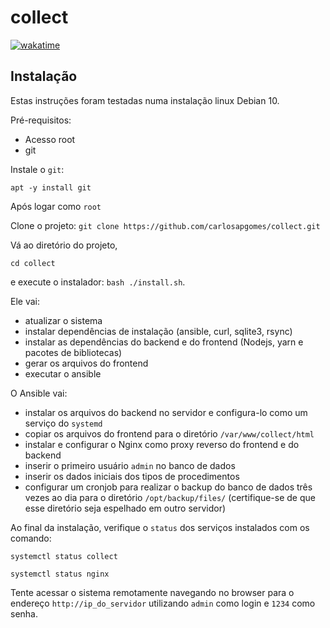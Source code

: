 # collect

[![wakatime](https://wakatime.com/badge/github/carlosapgomes/collect.svg)](https://wakatime.com/badge/github/carlosapgomes/collect)

## Instalação

Estas instruções foram testadas numa instalação linux Debian 10.

Pré-requisitos:

- Acesso root
- git

Instale o `git`:

`apt -y install git`

Após logar como `root`

Clone o projeto:
`git clone https://github.com/carlosapgomes/collect.git`

Vá ao diretório do projeto,

`cd collect`

e execute o instalador:
 `bash ./install.sh`.

Ele vai:

- atualizar o sistema
- instalar dependências de instalação (ansible, curl, sqlite3, rsync)
- instalar as dependências do backend e do frontend (Nodejs, yarn
  e pacotes de bibliotecas)
- gerar os arquivos do frontend
- executar o ansible

O Ansible vai:

- instalar os arquivos do backend no servidor e configura-lo
  como um serviço do `systemd`
- copiar os arquivos do frontend para o diretório `/var/www/collect/html`
- instalar e configurar o Nginx como proxy reverso do frontend e do backend
- inserir o primeiro usuário `admin` no banco de dados
- inserir os dados iniciais dos tipos de procedimentos
- configurar um cronjob para realizar o backup do banco de dados três vezes
  ao dia para o diretório `/opt/backup/files/` (certifique-se de que esse
  diretório seja espelhado em outro servidor)

Ao final da instalação, verifique o `status` dos serviços instalados com os
comando:

`systemctl status collect`

`systemctl status nginx`

Tente acessar o sistema remotamente navegando no browser para o endereço
`http://ip_do_servidor` utilizando `admin` como login e `1234` como senha.
